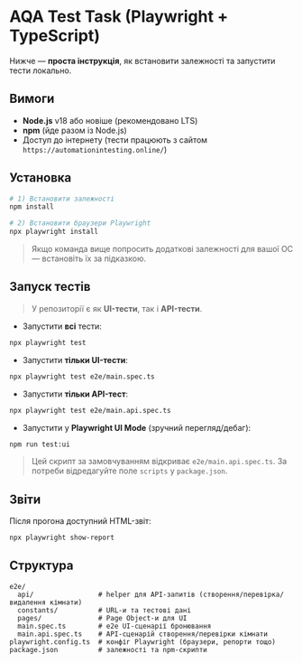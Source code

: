 # AQA Test Task (Playwright + TypeScript)

Нижче — **проста інструкція**, як встановити залежності та запустити тести локально.

## Вимоги
- **Node.js** v18 або новіше (рекомендовано LTS)
- **npm** (йде разом із Node.js)
- Доступ до інтернету (тести працюють з сайтом `https://automationintesting.online/`)

## Установка
```bash
# 1) Встановити залежності
npm install

# 2) Встановити браузери Playwright
npx playwright install
```
> Якщо команда вище попросить додаткові залежності для вашої ОС — встановіть їх за підказкою.

## Запуск тестів
> У репозиторії є як **UI-тести**, так і **API-тести**.
- Запустити **всі** тести:
```bash
npx playwright test
```
- Запустити **тільки UI-тести**:
```bash
npx playwright test e2e/main.spec.ts
```
- Запустити **тільки API-тест**:
```bash
npx playwright test e2e/main.api.spec.ts
```
- Запустити у **Playwright UI Mode** (зручний перегляд/дебаг):
```bash
npm run test:ui
```
> Цей скрипт за замовчуванням відкриває `e2e/main.api.spec.ts`. За потреби відредагуйте поле `scripts` у `package.json`.

## Звіти
Після прогона доступний HTML-звіт:
```bash
npx playwright show-report
```

## Структура
```
e2e/
  api/                # helper для API-запитів (створення/перевірка/видалення кімнати)
  constants/          # URL-и та тестові дані
  pages/              # Page Object-и для UI
  main.spec.ts        # e2e UI-сценарії бронювання
  main.api.spec.ts    # API-сценарій створення/перевірки кімнати
playwright.config.ts  # конфіг Playwright (браузери, репорти тощо)
package.json          # залежності та npm-скрипти
```
